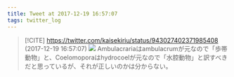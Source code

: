 ```yaml
---
title: Tweet at 2017-12-19 16:57:07
tags: twitter_log
---
```


> [!CITE] https://twitter.com/kaisekiriu/status/943027402371985408 (2017-12-19 16:57:07)
> ![](https://twitter.com/kaisekiriu/status/943027402371985408)
> Ambulacrariaはambulacrumが元なので「歩帯動物」と、Coelomoporaはhydrocoelが元なので「水腔動物」と訳すべきだと思っているが、それが正しいのかは分からない。
